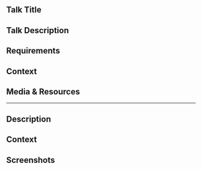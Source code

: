 <!--- The 'Title' field above should concisely describe what your issue is about -->
<!--- Please delete all comments (like this) & unrelated sections before submitting your issue -->


<!--- TALK/DEMO TEMPLATE -->

## Talk Title
<!--- What is the title of your talk? -->

## Talk Description
<!--- Please provide a brief but complete description of what your talk is about. -->

## Requirements
<!--- Do you have any requirements for your talk that you need help with? -->

## Context
<!--- Please provide any additional context to your talk that is worth mentioning. -->

## Media & Resources
<!--- Please add any media or resources that you'd like to share with the group. -->

----

<!--- DEV ISSUE TEMPLATE -->

## Description
<!--- Please provide a brief but complete description of the issue. -->

## Context
<!--- How has this issue affected you? What are you trying to accomplish? -->
<!--- Providing context helps us come up with an appopriate solution as quickly as possible -->

## Screenshots
<!--- Please add screenshots to show the issue when appropriate. -->
<!--- You can take a screenshot on macOS with `command (⌘) + shift + 4`. -->
